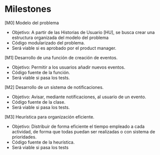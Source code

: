 # Milestones

[M0] Modelo del problema
- Objetivo: A partir de las Historias de Usuario [HU], se busca crear una estructura organizada del modelo del problema
- Código modularizado del problema.
- Será viable si es aprobado por el product manager.

[M1] Desarrollo de una función de creación de eventos.
- Objetivo: Permitir a los usuarios añadir nuevos eventos.
- Código fuente de la función. 
- Será viable si pasa los tests.

[M2] Desarrollo de un sistema de notificaciones.
- Objetivo: Avisar, mediante notificaciones, al usuario de un evento.
- Código fuente de la clase.
- Será viable si pasa los tests.

[M3] Heurística para organización eficiente.
- Objetivo: Distribuir de forma eficiente el tiempo empleado a cada 
actividad, de forma que todas puedan ser realizadas o con sistema de 
prioridades.
- Código fuente de la heurística.
- Será viable si pasa los tests
